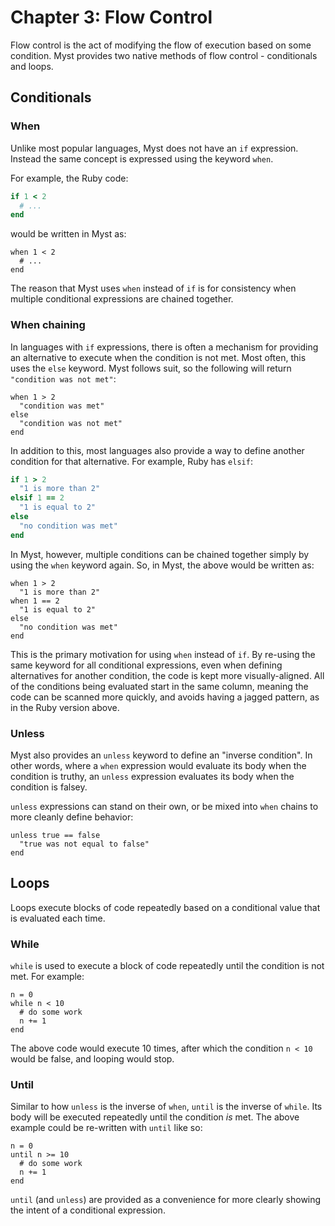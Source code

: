 # Chapter 3: Flow Control

Flow control is the act of modifying the flow of execution based on some condition. Myst provides two native methods of flow control - conditionals and loops.

## Conditionals

### When

Unlike most popular languages, Myst does not have an `if` expression. Instead the same concept is expressed using the keyword `when`.

For example, the Ruby code:

```ruby
if 1 < 2
  # ...
end
```

would be written in Myst as:

```myst
when 1 < 2
  # ...
end
```

The reason that Myst uses `when` instead of `if` is for consistency when multiple conditional expressions are chained together.


### When chaining

In languages with `if` expressions, there is often a mechanism for providing an alternative to execute when the condition is not met. Most often, this uses the `else` keyword. Myst follows suit, so the following will return `"condition was not met"`:

```myst
when 1 > 2
  "condition was met"
else
  "condition was not met"
end
```

In addition to this, most languages also provide a way to define another condition for that alternative. For example, Ruby has `elsif`:

```ruby
if 1 > 2
  "1 is more than 2"
elsif 1 == 2
  "1 is equal to 2"
else
  "no condition was met"
end
```

In Myst, however, multiple conditions can be chained together simply by using the `when` keyword again. So, in Myst, the above would be written as:

```myst
when 1 > 2
  "1 is more than 2"
when 1 == 2
  "1 is equal to 2"
else
  "no condition was met"
end
```

This is the primary motivation for using `when` instead of `if`. By re-using the same keyword for all conditional expressions, even when defining alternatives for another condition, the code is kept more visually-aligned. All of the conditions being evaluated start in the same column, meaning the code can be scanned more quickly, and avoids having a jagged pattern, as in the Ruby version above.


### Unless

Myst also provides an `unless` keyword to define an "inverse condition". In other words, where a `when` expression would evaluate its body when the condition is truthy, an `unless` expression evaluates its body when the condition is falsey.

`unless` expressions can stand on their own, or be mixed into `when` chains to more cleanly define behavior:

```myst
unless true == false
  "true was not equal to false"
end
```


## Loops

Loops execute blocks of code repeatedly based on a conditional value that is evaluated each time.

### While

`while` is used to execute a block of code repeatedly until the condition is not met. For example:

```myst
n = 0
while n < 10
  # do some work
  n += 1
end
```

The above code would execute 10 times, after which the condition `n < 10` would be false, and looping would stop.

### Until

Similar to how `unless` is the inverse of `when`, `until` is the inverse of `while`. Its body will be executed repeatedly until the condition _is_ met. The above example could be re-written with `until` like so:

```myst
n = 0
until n >= 10
  # do some work
  n += 1
end
```

`until` (and `unless`) are provided as a convenience for more clearly showing the intent of a conditional expression.
